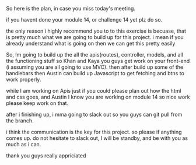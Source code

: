 So here is the plan, in case you miss today's meeting.

if you havent done your module 14, or challenge 14 yet plz do so.

the only reason i highly recommend you to to this exercise is becuase, that is pretty much what we are going to build up for this project. i mean if you already understand what is going on then we can get this pretty easily

So, Im going to build up the all the apis(routes), controller, models, and all the functioning stuff so 
Khan and Kaya you guys get work on your front-end (i assuming you are all going to use MVC). then after build up some of the handlebars then 
Austin can build up Javascript to get fetching and btns to work properly.

while I am working on Apis just if you could please plan out how the html and css goes, and Austin I know you are working on module 14 so nice work please keep work on that. 

after i finishing up, i mma going to slack out so you guys can git pull from the branch. 

i think the communication is the key for this project. so please if anything comes up. do not hesitate to slack out, I will be standby, and be with you as much as i can.

thank you guys really appriciated
